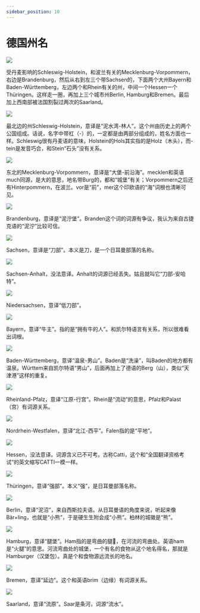 ```yaml
---
sidebar_position: 10
---
```


# 德国州名

![](./img/德国州名-17.png)

受丹麦影响的Schleswig-Holstein，和波兰有关的Mecklenburg-Vorpommern，右边是Brandenburg，然后从右到左三个带Sachsen的，下面两个大州Bayern和Baden-Württemberg，左边两个和Rhein有关的州，中间一个Hessen一个Thüringen。这样走一圈，再加上三个城市州Berlin, Hamburg和Bremen。最后加上西南部被法国割裂过两次的Saarland。

![](./img/德国州名-01.png)

最北边的州Schleswig-Holstein，意译是“泥水湾-林人”。这个州由历史上的两个公国组成。话说，名字中带杠（-）的，一定都是由两部分组成的，姓名方面也一样。Schleswig很有丹麦语的意味，Holstein的Hols其实指的是Holz（木头），而-tein是发音巧合，和Stein“石头”没有关系。

![](./img/德国州名-02.png)

东北的Mecklenburg-Vorpommern，意译是“大堡-前沿海”。mecklen和英语much同源，是大的意思，地名带Burg的，都和“城堡”有关；Vorpommern之后还有Hinterpommern，在波兰。vor是“前”，mer这个印欧语的“海”词根也清晰可见。

![](./img/德国州名-03.png)

Brandenburg，意译是“泥泞堡”。Branden这个词的词源有争议，我认为来自古捷克语的“泥泞”比较可信。

![](./img/德国州名-04.png)

Sachsen，意译是“刀部”。本义是刀，是一个日耳曼部落的名称。

![](./img/德国州名-05.png)

Sachsen-Anhalt，没法意译。Anhalt的词源已经丢失。姑且就叫它“刀部-安哈特”。

![](./img/德国州名-06.png)

Niedersachsen，意译“低刀部”。

![](./img/德国州名-07.png)

Bayern，意译“牛主”。指的是“拥有牛的人”。和凯尔特语言有关系，所以很难看出词根。

![](./img/德国州名-08.png)

Baden-Württemberg，意译“温泉-男山”。Baden是“洗澡”，叫Baden的地方都有温泉。Württem来自凯尔特语“男山”，后面再加上了德语的Berg（山），类似“天津港”这样的重复。

![](./img/德国州名-09.png)

Rheinland-Pfalz，意译“江原-行宫”。Rhein是“流动”的意思，Pfalz和Palast（宫）有词源关系。

![](./img/德国州名-10.png)

Nordrhein-Westfalen，意译“北江-西平”。Falen指的是“平地”。

![](./img/德国州名-11.png)

Hessen，没法意译。词源含义已不可考。古称Catti，这个和“全国翻译资格考试”的英文缩写CATTI一模一样。

![](./img/德国州名-12.png)

Thüringen，意译“强部”。本义“强”，是日耳曼部落名称。

![](./img/德国州名-13.png)

Berlin，意译“泥沼”，来自西斯拉夫语。从日耳曼语的角度来说，听起来像Bär+ling，也就是“小熊”，于是硬生生附会成“小熊”。柏林的城徽是“熊”。

![](./img/德国州名-14.png)

Hamburg，意译“腿堡”。Ham指的是弯曲的腿🦵，在河流的弯曲处。英语ham是“火腿”的意思。河流弯曲处的城堡，一个有名的食物从这个地名得名，那就是Hamburger（汉堡包）。真是个和食物源远流长的地名。

![](./img/德国州名-15.png)

Bremen，意译“延边”。这个和英语brim（边缘）有词源关系。

![](./img/德国州名-16.png)

Saarland，意译“流原”。Saar是条河，词源“流水”。